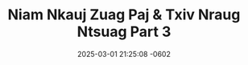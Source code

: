 ---
layout: movie-video-data
date: 2025-03-01 21:25:08 -0602
categories: movie

# Site Attributes
title: "Niam Nkauj Zuag Paj & Txiv Nraug Ntsuag Part 3"
permalink: "/movie/Niam_Nkauj_Zuag_Paj_&_Txiv_Nraug_Ntsuag_Part_3"

# Movie Attributes
synopsis: ""
producer: "Muas Lis, Ntxawg Vwj"
director: "Ntxawg Vwj, Daus Yaj"
writer: ""
video_link: "https://youtu.be/hKbG-5M__kI?si=_be_Do9utvzY79bP"
genre: "Folklore"
year: "2002"
release_type: "DVD VHS"
storage: "Center for Hmong Studies"
thumbnail: "/assets/images/movie_thumbnails/Niam Nkauj Zuag Paj & Txiv Nraug Ntsuag Part 3.jpeg"
publishing_company: "Golden Path Entertainment, AsianVideo"

# Sequels + Parts
base_movie: "Niam Nkauj Zuag Paj & Txiv Nraug Ntsuag Part 1"
total_parts: 3
sequel: ""

# Movie Cast
cast:
- name: "Ntxhoo Lauj"
- name: "Keeb Yaj"
- name: "Khais Lauj"
- name: "Tswb Yaj"
- name: "Ntxhi Vaj"
- name: "Kooj Hawj"
- name: "Sua Lis"
---